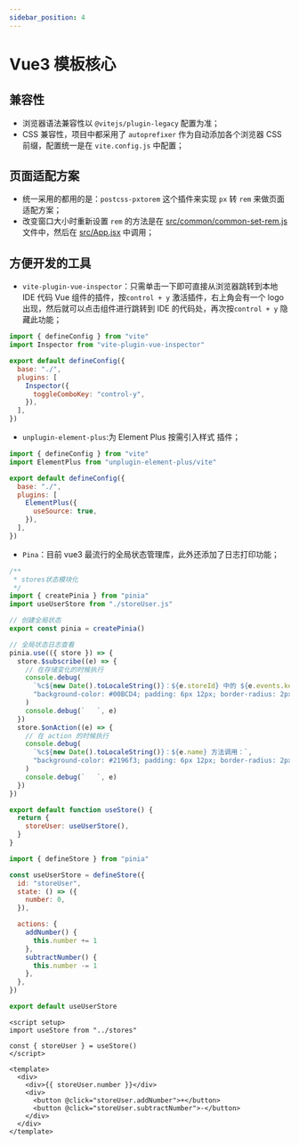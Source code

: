 ```yaml
---
sidebar_position: 4
---
```


# Vue3 模板核心

## 兼容性

- 浏览器语法兼容性以 `@vitejs/plugin-legacy` 配置为准；
- CSS 兼容性，项目中都采用了 `autoprefixer` 作为自动添加各个浏览器 CSS 前缀，配置统一是在 `vite.config.js` 中配置；

## 页面适配方案

- 统一采用的都用的是：`postcss-pxtorem` 这个插件来实现 `px` 转 `rem` 来做页面适配方案；
- 改变窗口大小时重新设置 `rem` 的方法是在 [src/common/common-set-rem.js](https://gitee.com/whyfail/vite_react_init/blob/master/src/common/common-set-rem.js) 文件中，然后在 [src/App.jsx](https://gitee.com/whyfail/vite_react_init/blob/master/src/App.jsx) 中调用；

## 方便开发的工具

- `vite-plugin-vue-inspector`：只需单击一下即可直接从浏览器跳转到本地 IDE 代码 Vue 组件的插件，按`control + y` 激活插件，右上角会有一个 logo 出现，然后就可以点击组件进行跳转到 IDE 的代码处，再次按`control + y` 隐藏此功能；

```js
import { defineConfig } from "vite"
import Inspector from "vite-plugin-vue-inspector"

export default defineConfig({
  base: "./",
  plugins: [
    Inspector({
      toggleComboKey: "control-y",
    }),
  ],
})
```

- `unplugin-element-plus`:为 Element Plus 按需引入样式 插件；

```js
import { defineConfig } from "vite"
import ElementPlus from "unplugin-element-plus/vite"

export default defineConfig({
  base: "./",
  plugins: [
    ElementPlus({
      useSource: true,
    }),
  ],
})
```

- `Pina`：目前 vue3 最流行的全局状态管理库，此外还添加了日志打印功能；

```js
/**
 * stores状态模块化
 */
import { createPinia } from "pinia"
import useUserStore from "./storeUser.js"

// 创建全局状态
export const pinia = createPinia()

// 全局状态日志查看
pinia.use(({ store }) => {
  store.$subscribe((e) => {
    // 在存储变化的时候执行
    console.debug(
      `%c${new Date().toLocaleString()}：${e.storeId} 中的 ${e.events.key}状态改变：`,
      "background-color: #00BCD4; padding: 6px 12px; border-radius: 2px; font-size: 14px; color: #fff; font-weight: 600;"
    )
    console.debug(`   `, e)
  })
  store.$onAction((e) => {
    // 在 action 的时候执行
    console.debug(
      `%c${new Date().toLocaleString()}：${e.name} 方法调用：`,
      "background-color: #2196f3; padding: 6px 12px; border-radius: 2px; font-size: 14px; color: #fff; font-weight: 600;"
    )
    console.debug(`   `, e)
  })
})

export default function useStore() {
  return {
    storeUser: useUserStore(),
  }
}
```

```js
import { defineStore } from "pinia"

const useUserStore = defineStore({
  id: "storeUser",
  state: () => ({
    number: 0,
  }),

  actions: {
    addNumber() {
      this.number += 1
    },
    subtractNumber() {
      this.number -= 1
    },
  },
})

export default useUserStore
```

```vue
<script setup>
import useStore from "../stores"

const { storeUser } = useStore()
</script>

<template>
  <div>
    <div>{{ storeUser.number }}</div>
    <div>
      <button @click="storeUser.addNumber">+</button>
      <button @click="storeUser.subtractNumber">-</button>
    </div>
  </div>
</template>
```
